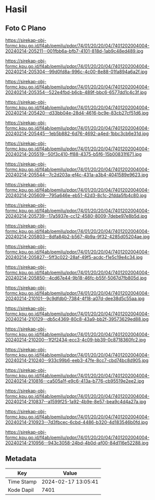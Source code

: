 # Hasil

## Foto C Plano

https://sirekap-obj-formc.kpu.go.id/f4ab/pemilu/pdpr/74/01/20/20/04/7401202004004-20240214-205211--001fbb6a-bfb7-4101-818d-1ab9c48ed489.jpg

https://sirekap-obj-formc.kpu.go.id/f4ab/pemilu/pdpr/74/01/20/20/04/7401202004004-20240214-205304--99d0fd8a-996c-4c00-8e88-01fa894a6a2f.jpg

https://sirekap-obj-formc.kpu.go.id/f4ab/pemilu/pdpr/74/01/20/20/04/7401202004004-20240214-205354--522e4fbd-b6cb-489f-bbc6-6577dd1c4c3f.jpg

https://sirekap-obj-formc.kpu.go.id/f4ab/pemilu/pdpr/74/01/20/20/04/7401202004004-20240214-205420--d33bb04e-28d4-4616-bc9e-83cb27cf51d6.jpg

https://sirekap-obj-formc.kpu.go.id/f4ab/pemilu/pdpr/74/01/20/20/04/7401202004004-20240214-205445--1eb5b882-6d76-4692-a4ed-1bbc3cb6e31d.jpg

https://sirekap-obj-formc.kpu.go.id/f4ab/pemilu/pdpr/74/01/20/20/04/7401202004004-20240214-205519--50f3c410-ff88-4375-b5f6-15b00831f671.jpg

https://sirekap-obj-formc.kpu.go.id/f4ab/pemilu/pdpr/74/01/20/20/04/7401202004004-20240214-205544--7c2d203a-ef4c-431a-a3b4-4041589e9623.jpg

https://sirekap-obj-formc.kpu.go.id/f4ab/pemilu/pdpr/74/01/20/20/04/7401202004004-20240214-205609--795a646e-eb51-42d3-8c1c-2fdda5fb4c80.jpg

https://sirekap-obj-formc.kpu.go.id/f4ab/pemilu/pdpr/74/01/20/20/04/7401202004004-20240214-205739--17a5937e-cc12-4580-8009-7debe97e8b5d.jpg

https://sirekap-obj-formc.kpu.go.id/f4ab/pemilu/pdpr/74/01/20/20/04/7401202004004-20240214-205803--8dfa84b2-b567-4b9a-9f32-4285d05204ae.jpg

https://sirekap-obj-formc.kpu.go.id/f4ab/pemilu/pdpr/74/01/20/20/04/7401202004004-20240214-205827--5ff3c022-28af-49f5-acdc-f1e5c19e4c34.jpg

https://sirekap-obj-formc.kpu.go.id/f4ab/pemilu/pdpr/74/01/20/20/04/7401202004004-20240214-205850--4cd67e44-9b18-46fc-b55f-5067d7fb805d.jpg

https://sirekap-obj-formc.kpu.go.id/f4ab/pemilu/pdpr/74/01/20/20/04/7401202004004-20240214-210101--9c9dfdb0-7384-4f18-a07d-dee38d5c55aa.jpg

https://sirekap-obj-formc.kpu.go.id/f4ab/pemilu/pdpr/74/01/20/20/04/7401202004004-20240214-210129--db5c4369-80c8-43a9-bb2f-39573629ed88.jpg

https://sirekap-obj-formc.kpu.go.id/f4ab/pemilu/pdpr/74/01/20/20/04/7401202004004-20240214-210200--1f2f2434-ecc3-4c09-bb39-0c8718360fc2.jpg

https://sirekap-obj-formc.kpu.go.id/f4ab/pemilu/pdpr/74/01/20/20/04/7401202004004-20240214-210240--933c99b6-eeb3-47fe-8cc7-cbd74bc8d905.jpg

https://sirekap-obj-formc.kpu.go.id/f4ab/pemilu/pdpr/74/01/20/20/04/7401202004004-20240214-210816--ca505a1f-e9c6-413a-b776-cb95519e2ee2.jpg

https://sirekap-obj-formc.kpu.go.id/f4ab/pemilu/pdpr/74/01/20/20/04/7401202004004-20240214-210837--a1599f25-1a92-4b9e-8e57-bea9c4d4a27a.jpg

https://sirekap-obj-formc.kpu.go.id/f4ab/pemilu/pdpr/74/01/20/20/04/7401202004004-20240214-210923--7d3fbcec-6cbd-4486-b320-4d183546b0fd.jpg

https://sirekap-obj-formc.kpu.go.id/f4ab/pemilu/pdpr/74/01/20/20/04/7401202004004-20240214-210956--943c3058-24bd-4b0d-af00-84d116e52288.jpg


## Metadata

| Key        | Value               |
| ---------- | ------------------- |
| Time Stamp | 2024-02-17 13:05:41 |
| Kode Dapil | 7401                |



